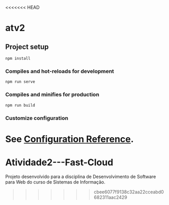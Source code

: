 <<<<<<< HEAD
# atv2

## Project setup
```
npm install
```

### Compiles and hot-reloads for development
```
npm run serve
```

### Compiles and minifies for production
```
npm run build
```

### Customize configuration
See [Configuration Reference](https://cli.vuejs.org/config/).
=======
# Atividade2---Fast-Cloud
Projeto desenvolvido para a disciplina de Desenvolvimento de Software para Web do curso de Sistemas de Informação.
>>>>>>> cbee6077f9138c32aa22cceabd0682311aac2429
